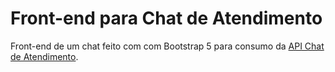 # Front-end para Chat de Atendimento
Front-end de um chat feito com com Bootstrap 5 para consumo da [API Chat de Atendimento](https://github.com/MardonioMelo/chat_api).

